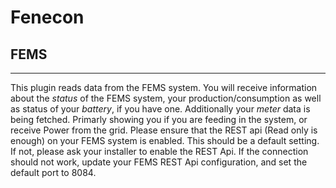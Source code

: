 # Fenecon
## FEMS
--------------------------------

This plugin reads data from the FEMS system.
You will receive information about the *status* of the FEMS system,
your production/consumption as well as status of your *battery*, if you have one.
Additionally your *meter* data is being fetched. Primarly showing you if you are feeding in the system,
or receive Power from the grid.
Please ensure that the REST api (Read only is enough) on your FEMS system is enabled.
This should be a default setting.
If not, please ask your installer to enable the REST Api.
If the connection should not work, update your FEMS REST Api configuration,
and set the default port to 8084.
